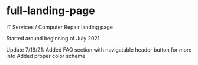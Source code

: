 # full-landing-page
IT Services / Computer Repair landing page

Started around beginning of July 2021. 

Update 7/19/21: 
Added FAQ section with navigatable header button for more info
Added proper color scheme

